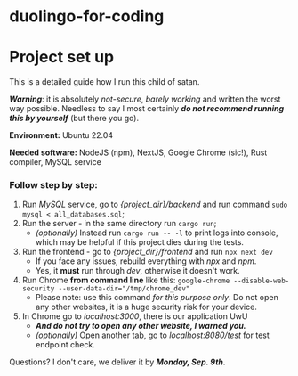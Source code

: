 # duolingo-for-coding

# Project set up
This is a detailed guide how I run this child of satan.

***Warning***: it is absolutely *not-secure*, *barely working* and written the worst way possible. Needless to say I most certainly ***do not recommend running this by yourself*** (but there you go).

**Environment:** Ubuntu 22.04

**Needed software:** NodeJS (npm), NextJS, Google Chrome (sic!), Rust compiler, MySQL service


### Follow step by step:

1. Run *MySQL* service, go to *{project_dir}/backend* and run command ```sudo mysql < all_databases.sql```;
2. Run the server - in the same directory run ```cargo run```;
	- *(optionally)* Instead run ```cargo run -- -l``` to print logs into console, which may be helpful if this project dies during the tests.
3. Run the frontend - go to *{project_dir}/frontend* and run ```npx next dev```
	- If you face any issues, rebuild everything with *npx* and *npm*.
	- Yes, it **must** run through *dev*, otherwise it doesn't work. 
4. Run Chrome **from command line**  like this: ```google-chrome --disable-web-security --user-data-dir="/tmp/chrome_dev"```
	- Please note: use this command *for this purpose only*. Do not open any other websites, it is a huge security risk for your device.
5. In Chrome go to *localhost:3000*, there is our application UwU
	- ***And do not try to open any other website, I warned you.***
	- *(optionally)* Open another tab, go to *localhost:8080/test* for test endpoint check.
	
Questions? I don't care, we deliver it by ***Monday, Sep. 9th***.
